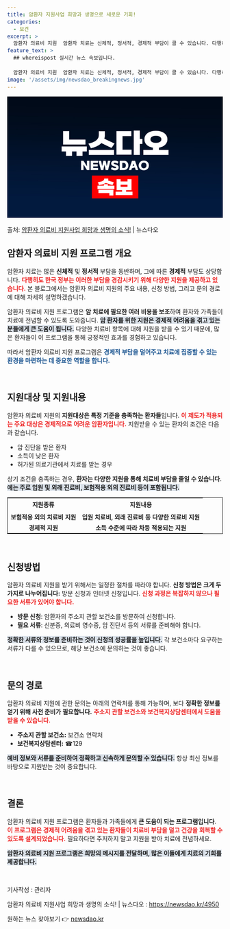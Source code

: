 ```yaml
---
title: 암환자 지원사업 희망과 생명으로 새로운 기회!
categories:
  - 보건
excerpt: >
  암환자 의료비 지원  암환자 치료는 신체적, 정서적, 경제적 부담이 클 수 있습니다. 다행히도, 한국 정부는…
feature_text: >
  ## whereispost 실시간 뉴스 속보입니다.

  암환자 의료비 지원  암환자 치료는 신체적, 정서적, 경제적 부담이 클 수 있습니다. 다행히도, 한국 정부는…
image: '/assets/img/newsdao_breakingnews.jpg'
---
```


![뉴스다오 속보](/assets/img/newsdao_breakingnews.jpg)

<p>출처: <a href="https://newsdao.kr/4950" rel="dofollow">암환자 의료비 지원사업 희망과 생명의 소식!</a> | 뉴스다오</p>

<h2 data-ke-size="size26">암환자 의료비 지원 프로그램 개요</h2>

<p data-ke-size="size16">암환자 치료는 많은 <b>신체적</b> 및 <b>정서적</b> 부담을 동반하며, 그에 따른 <b>경제적</b> 부담도 상당합니다. <b><span style="color: #ee2323;">다행히도 한국 정부는 이러한 부담을 경감시키기 위해 다양한 지원을 제공하고 있습니다.</span></b> 본 블로그에서는 암환자 의료비 지원의 주요 내용, 신청 방법, 그리고 문의 경로에 대해 자세히 설명하겠습니다.</p>

<p data-ke-size="size16">암환자 의료비 지원 프로그램은 <b>암 치료에 필요한 여러 비용을 보조</b>하여 환자와 가족들이 치료에 전념할 수 있도록 도와줍니다. <b><span style="background-color: #21538527;">암 환자를 위한 지원은 경제적 어려움을 겪고 있는 분들에게 큰 도움이 됩니다.</span></b> 다양한 치료비 항목에 대해 지원을 받을 수 있기 때문에, 많은 환자들이 이 프로그램을 통해 긍정적인 효과를 경험하고 있습니다.</p>

<p data-ke-size="size16">따라서 암환자 의료비 지원 프로그램은 <b><span style="color: #1a5490;">경제적 부담을 덜어주고 치료에 집중할 수 있는 환경을 마련하는 데 중요한 역할을 합니다.</span></b></p>

<p data-ke-size="size16">&nbsp;</p>

<h2 data-ke-size="size26">지원대상 및 지원내용</h2>

<p data-ke-size="size16">암환자 의료비 지원의 <b>지원대상은 특정 기준을 충족하는 환자들</b>입니다. <b><span style="color: #ee2323;">이 제도가 적용되는 주요 대상은 경제적으로 어려운 암환자입니다.</span></b> 지원받을 수 있는 환자의 조건은 다음과 같습니다.</p>

<ul>
<li>암 진단을 받은 환자</li>
<li>소득이 낮은 환자</li>
<li>허가된 의료기관에서 치료를 받는 경우</li>
</ul>

<p data-ke-size="size16">상기 조건을 충족하는 경우, <b>환자는 다양한 지원을 통해 치료비 부담을 줄일 수 있습니다</b>. <b><span style="background-color: #21538527;">에는 주로 입원 및 외래 진료비, 보험적용 외의 진료비 등이 포함됩니다.</span></b></p>

<table style="width: 100%; border: 1px solid;">
<tr>
<td style="text-align: center; height: 26px;"><b>지원종류</b></td>
<td style="text-align: center; height: 26px;"><b>지원내용</b></td>
</tr>
<tr>
<td style="text-align: center; height: 17px;"><b>보험적용 외의 치료비 지원</b></td>
<td style="text-align: center; height: 17px;"><b>입원 치료비, 외래 진료비 등 다양한 의료비 지원</b></td>
</tr>
<tr>
<td style="text-align: center; height: 17px;"><b>경제적 지원</b></td>
<td style="text-align: center; height: 17px;"><b>소득 수준에 따라 차등 적용되는 지원</b></td>
</tr>
</table>

<p data-ke-size="size16">&nbsp;</p>

<h2 data-ke-size="size26">신청방법</h2>

<p data-ke-size="size16">암환자 의료비 지원을 받기 위해서는 일정한 절차를 따라야 합니다. <b>신청 방법은 크게 두 가지로 나누어집니다:</b> 방문 신청과 인터넷 신청입니다. <b><span style="color: #ee2323;">신청 과정은 복잡하지 않으나 필요한 서류가 있어야 합니다.</span></b></p>

<ul>
<li><b>방문 신청</b>: 암환자의 주소지 관할 보건소를 방문하여 신청합니다.</li>
<li><b>필요 서류</b>: 신분증, 의료비 영수증, 암 진단서 등의 서류를 준비해야 합니다.</li>
</ul>

<p data-ke-size="size16"><b><span style="background-color: #21538527;">정확한 서류와 정보를 준비하는 것이 신청의 성공률을 높입니다.</span></b> 각 보건소마다 요구하는 서류가 다를 수 있으므로, 해당 보건소에 문의하는 것이 좋습니다.</p>

<p data-ke-size="size16">&nbsp;</p>

<h2 data-ke-size="size26">문의 경로</h2>

<p data-ke-size="size16">암환자 의료비 지원에 관한 문의는 아래의 연락처를 통해 가능하며, 보다 <b>정확한 정보를 얻기 위해 사전 준비가 필요합니다.</b> <b><span style="color: #ee2323;">주소지 관할 보건소와 보건복지상담센터에서 도움을 받을 수 있습니다.</span></b></p>

<ul>
<li><b>주소지 관할 보건소:</b> 보건소 연락처</li>
<li><b>보건복지상담센터:</b> ☎129</li>
</ul>

<p data-ke-size="size16"><b><span style="background-color: #21538527;">예비 정보와 서류를 준비하여 정확하고 신속하게 문의할 수 있습니다.</span></b> 항상 최신 정보를 바탕으로 지원받는 것이 중요합니다.</p>

<p data-ke-size="size16">&nbsp;</p>

<h2 data-ke-size="size26">결론</h2>

<p data-ke-size="size16">암환자 의료비 지원 프로그램은 환자들과 가족들에게 <b>큰 도움이 되는 프로그램입니다</b>. <b><span style="color: #ee2323;">이 프로그램은 경제적 어려움을 겪고 있는 환자들이 치료비 부담을 덜고 건강을 회복할 수 있도록 설계되었습니다.</span></b> 필요하다면 주저하지 말고 지원을 받아 치료에 전념하세요.</p>

<p data-ke-size="size16"><b><span style="background-color: #21538527;">암환자 의료비 지원 프로그램은 희망의 메시지를 전달하며, 많은 이들에게 치료의 기회를 제공합니다.</span></b></p>

<p data-ke-size="size16">&nbsp;</p>

<p data-ke-size="size16">기사작성 : 관리자</p>
<p data-ke-size="size16">암환자 의료비 지원사업 희망과 생명의 소식! | 뉴스다오  : <a href="https://newsdao.kr/4950">https://newsdao.kr/4950</a></p> 

원하는 뉴스 찾아보기 👉 <a href="https://newsdao.kr" rel="dofollow">newsdao.kr</a>


